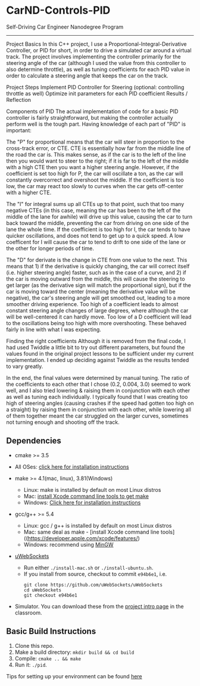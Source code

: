 # CarND-Controls-PID
Self-Driving Car Engineer Nanodegree Program

---
Project Basics
In this C++ project, I use a Proportional-Integral-Derivative Controller, or PID for short, in order to drive a simulated car around a virtual track. The project involves implementing the controller primarily for the steering angle of the car (although I used the value from this controller to also determine throttle), as well as tuning coefficients for each PID value in order to calculate a steering angle that keeps the car on the track.

Project Steps
Implement PID Controller for Steering (optional: controlling throttle as well)
Optimize init parameters for each PID coefficient
Results / Reflection

Components of PID
The actual implementation of code for a basic PID controller is fairly straightforward, but making the controller actually perform well is the tough part. Having knowledge of each part of "PID" is important:

The "P" for proportional means that the car will steer in proportion to the cross-track error, or CTE. CTE is essentially how far from the middle line of the road the car is. This makes sense, as if the car is to the left of the line then you would want to steer to the right; if it is far to the left of the middle with a high CTE then you want a higher steering angle. However, if the coefficient is set too high for P, the car will oscillate a ton, as the car will constantly overcorrect and overshoot the middle. If the coefficient is too low, the car may react too slowly to curves when the car gets off-center with a higher CTE.

The "I" for integral sums up all CTEs up to that point, such that too many negative CTEs (in this case, meaning the car has been to the left of the middle of the lane for awhile) will drive up this value, causing the car to turn back toward the middle, preventing the car from driving on one side of the lane the whole time. If the coefficient is too high for I, the car tends to have quicker oscillations, and does not tend to get up to a quick speed. A low coefficent for I will cause the car to tend to drift to one side of the lane or the other for longer periods of time.

The "D" for derivate is the change in CTE from one value to the next. This means that 1) if the derivative is quickly changing, the car will correct itself (i.e. higher steering angle) faster, such as in the case of a curve, and 2) if the car is moving outward from the middle, this will cause the steering to get larger (as the derivative sign will match the proportional sign), but if the car is moving toward the center (meaning the derivative value will be negative), the car's steering angle will get smoothed out, leading to a more smoother driving experience. Too high of a coefficient leads to almost constant steering angle changes of large degrees, where although the car will be well-centered it can hardly move. Too low of a D coefficient will lead to the oscillations being too high with more overshooting.
These behaved fairly in line with what I was expecting.

Finding the right coefficients
Although it is removed from the final code, I had used Twiddle a little bit to try out different parameters, but found the values found in the original project lessons to be sufficient under my current implementation. I ended up deciding against Twiddle as the results tended to vary greatly.

In the end, the final values were determined by manual tuning. The ratio of the coefficients to each other that I chose (0.2, 0.004, 3.0) seemed to work well, and I also tried lowering & raising them in conjunction with each other as well as tuning each individually. I typically found that I was creating too high of steering angles (causing crashes if the speed had gotten too high on a straight) by raising them in conjunction with each other, while lowering all of them together meant the car struggled on the larger curves, sometimes not turning enough and shooting off the track.

## Dependencies

* cmake >= 3.5
 * All OSes: [click here for installation instructions](https://cmake.org/install/)
* make >= 4.1(mac, linux), 3.81(Windows)
  * Linux: make is installed by default on most Linux distros
  * Mac: [install Xcode command line tools to get make](https://developer.apple.com/xcode/features/)
  * Windows: [Click here for installation instructions](http://gnuwin32.sourceforge.net/packages/make.htm)
* gcc/g++ >= 5.4
  * Linux: gcc / g++ is installed by default on most Linux distros
  * Mac: same deal as make - [install Xcode command line tools]((https://developer.apple.com/xcode/features/)
  * Windows: recommend using [MinGW](http://www.mingw.org/)
* [uWebSockets](https://github.com/uWebSockets/uWebSockets)
  * Run either `./install-mac.sh` or `./install-ubuntu.sh`.
  * If you install from source, checkout to commit `e94b6e1`, i.e.
    ```
    git clone https://github.com/uWebSockets/uWebSockets 
    cd uWebSockets
    git checkout e94b6e1
    ```
   
* Simulator. You can download these from the [project intro page](https://github.com/udacity/self-driving-car-sim/releases) in the classroom.

## Basic Build Instructions

1. Clone this repo.
2. Make a build directory: `mkdir build && cd build`
3. Compile: `cmake .. && make`
4. Run it: `./pid`. 

Tips for setting up your environment can be found [here](https://classroom.udacity.com/nanodegrees/nd013/parts/40f38239-66b6-46ec-ae68-03afd8a601c8/modules/0949fca6-b379-42af-a919-ee50aa304e6a/lessons/f758c44c-5e40-4e01-93b5-1a82aa4e044f/concepts/23d376c7-0195-4276-bdf0-e02f1f3c665d)
